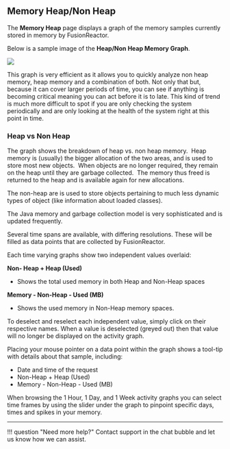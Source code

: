 ##  Memory Heap/Non Heap

The **Memory Heap** page displays a graph of the memory samples
currently stored in memory by FusionReactor.

Below is a sample image of the **Heap/Non Heap Memory Graph**.

![](/frdocs/attachments/245549160/245551670.png)

This graph is very efficient as it allows you to quickly analyze non
heap memory, heap memory and a combination of both. Not only that but,
because it can cover larger periods of time, you can see if anything is
becoming critical meaning you can act before it is to late. This kind of
trend is much more difficult to spot if you are only checking the system
periodically and are only looking at the health of the system right at
this point in time.

### Heap vs Non Heap

The graph shows the breakdown of heap vs. non heap memory.  Heap memory
is (usually) the bigger allocation of the two areas, and is used to
store most new objects.  When objects are no longer required, they
remain on the heap until they are garbage collected.  The memory thus
freed is returned to the heap and is available again for new
allocations.

The non-heap are is used to store objects pertaining to much less
dynamic types of object (like information about loaded classes).

The Java memory and garbage collection model is very sophisticated and
is updated frequently.

Several time spans are available, with differing resolutions. These will
be filled as data points that are collected by FusionReactor.

Each time varying graphs show two independent values overlaid: 

**Non- Heap + Heap (Used)**

* Shows the total used memory in both Heap and Non-Heap spaces

**Memory - Non-Heap - Used (MB)**  

* Shows the used memory in Non-Heap memory spaces.  
        

To deselect and reselect each independent value, simply
click on their respective names. When a value is deselected (greyed
out) then that value will no longer be displayed on the activity graph.

Placing your mouse pointer on a data point within the graph shows a
tool-tip with details about that sample, including:

* Date and time of the request
* Non-Heap + Heap (Used)
* Memory - Non-Heap - Used (MB)

When browsing the 1 Hour, 1 Day, and 1 Week activity graphs you can select time frames by using the slider under the graph to pinpoint specific days, times and spikes in your memory.

___

!!! question "Need more help?"
    Contact support in the chat bubble and let us know how we can assist.
